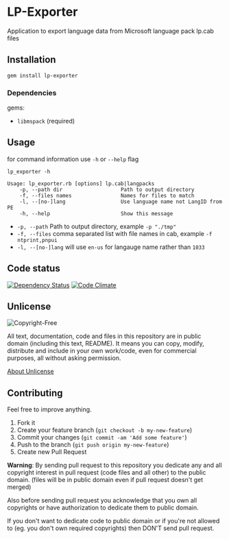 # LP-Exporter

Application to export language data from Microsoft language pack lp.cab files

## Installation

`gem install lp-exporter`

### Dependencies

gems:

* `libmspack` (required)

## Usage

for command information use `-h` or `--help` flag

`lp_exporter -h`

```
Usage: lp_exporter.rb [options] lp.cab|langpacks
    -p, --path dir                   Path to output directory
    -f, --files names                Names for files to match
    -l, --[no-]lang                  Use language name not LangID from PE
    -h, --help                       Show this message
```

* `-p, --path` Path to output directory, example `-p "./tmp"`
* `-f, --files` comma separated list with file names in cab, example `-f ntprint,pnpui`
* `-l, --[no-]lang` will use `en-us` for langauge name rather than `1033`

## Code status

[![Dependency Status](https://gemnasium.com/davispuh/ruby-libmspack.png)](https://gemnasium.com/davispuh/ruby-libmspack)
[![Code Climate](https://codeclimate.com/github/davispuh/ruby-libmspack.png)](https://codeclimate.com/github/davispuh/ruby-libmspack)

## Unlicense

![Copyright-Free](http://unlicense.org/pd-icon.png)

All text, documentation, code and files in this repository are in public domain (including this text, README).
It means you can copy, modify, distribute and include in your own work/code, even for commercial purposes, all without asking permission.

[About Unlicense](http://unlicense.org/)

## Contributing

Feel free to improve anything.

1. Fork it
2. Create your feature branch (`git checkout -b my-new-feature`)
3. Commit your changes (`git commit -am 'Add some feature'`)
4. Push to the branch (`git push origin my-new-feature`)
5. Create new Pull Request


**Warning**: By sending pull request to this repository you dedicate any and all copyright interest in pull request (code files and all other) to the public domain. (files will be in public domain even if pull request doesn't get merged)

Also before sending pull request you acknowledge that you own all copyrights or have authorization to dedicate them to public domain.

If you don't want to dedicate code to public domain or if you're not allowed to (eg. you don't own required copyrights) then DON'T send pull request.

